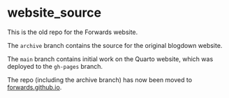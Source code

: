 # website_source

This is the old repo for the Forwards website.

The `archive` branch contains the source for the original blogdown website.

The `main` branch contains initial work on the Quarto website, which was deployed to the `gh-pages` branch.

The repo (including the archive branch) has now been moved to [forwards.github.io](https://github.com/forwards/forwards.github.io/).
